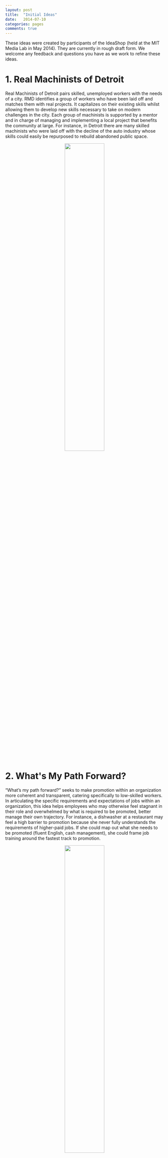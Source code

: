 ```yaml
---
layout: post
title:  "Initial Ideas"
date:   2014-07-10
categories: pages
comments: true
---
```

These ideas were created by participants of the IdeaShop (held at the MIT Media Lab in May 2014). They are currently in rough draft form. We welcome any feedback and questions you have as we work to refine these ideas.

# 1. Real Machinists of Detroit
Real Machinists of Detroit pairs skilled, unemployed workers with the needs of a city. RMD identifies a group of workers who have been laid off and matches them with real projects. It capitalizes on their existing skills whilst allowing them to develop new skills necessary to take on modern challenges in the city. Each group of machinists is supported by a mentor and in charge of managing and implementing a local project that benefits the community at large. For instance, in Detroit there are many skilled machinists who were laid off with the decline of the auto industry whose skills could easily be repurposed to rebuild abandoned public space.

<center>
	<img src="{{site.baseurl}}/images/gallery_sketches/real_machinists_of_detroit.png" width="50%">
</center>

# 2. What's My Path Forward?
“What’s my path forward?” seeks to make promotion within an organization more coherent and transparent, catering specifically to low-skilled workers. In articulating the specific requirements and expectations of jobs within an organization, this idea helps employees who may otherwise feel stagnant in their role and overwhelmed by what is required to be promoted, better manage their own trajectory. For instance, a dishwasher at a restaurant may feel a high barrier to promotion because she never fully understands the requirements of higher-paid jobs. If she could map out what she needs to be promoted (fluent English, cash management), she could frame job training around the fastest track to promotion.

<center>
	<img src="{{site.baseurl}}/images/gallery_sketches/whats_my_path_forward.png" width="50%">
</center>

# 3. Libranet
A large component of web use in most library systems is job searching. Indeed, some libraries have begun training staff to help visitors apply for jobs. Libranet is a set of tools and information resources, specifically designed to support librarians who can facilitate access to the tools. For example, a kitchen worker at "Five Guys" might go to the library after work to look into other jobs in the food industry with more opportunity for advancement. On his own, this may seem a daunting task. However, with Libranet, he can work with a librarian to work through the library’s suite of job-search tools and apply to jobs online.

<center>
	<img src="{{site.baseurl}}/images/gallery_sketches/libranet.png" width="50%">
</center>

# 4. ESL Pen
English as a second language Pen (ESL Pen) is a lightweight, non-invasive way to document exploration of the English language for non-native speakers. With a corresponding earpiece, ESL Pen can not only remember what you write and play it back later, but also scan text and read it out loud in either English or native language. For example, a security guard who does not speak excellent English could use the Pen the supplement his work, not just to help him get through the day, but also to document places he is weak so that he can go back and study.

<center>
	<img src="{{site.baseurl}}/images/gallery_sketches/esl_pen.png" width="50%">
</center>

# 5. Asynchronous Audio Learning
Asynchronous Audio Learning (AAL) is a mobile tool that allows users to record audio and get near real-time translation. In addition to supporting comprehension in the moment, AAL archives recordings, allowing users to not only replay audio but also develop learning modules around text that is relevant to them. For example, a hospital employee may want to attend a lecture but is worried that she won't understand everything. By recording on AAL, she can go back and listen on her commute home, supplementing the bits she doesn’t understand with translation in her native language.

<center>
	<img src="{{site.baseurl}}/images/gallery_sketches/async_audio_learning.png" width="50%">
</center>

# 6. Mentor Match
Mentor Match pairs skilled, English-speaking community-members with low-skilled adult learners who are seeking new career pathways. Similar to online dating or volunteermatch.org, adult learners submit information about themselves and their goals and are paired with a community-member who can help motivate them and support them in their learning. For example, many banks require employees to do community service each year. These employees could have access to short biographies of adult learners who are looking for a mentor, or vice versa. In a facilitated environment, these pairs could meet and document progress.

<center>
	<img src="{{site.baseurl}}/images/gallery_sketches/mentormatch.png" width="50%">
</center>

# 7. Random Events Lab
Random Events Lab is a low-risk environment for individuals to come and receive job training, interview support, and mock situations. REL seeks to support users in better understanding general expectations in a given workplace while still maintaining their individuality. REL consists of a series of life size projection screens that mimic real-life scenarios. For instance, a recent immigrant with a background in finance may come to better understand the expectations of the U.S. workplace and practice interviewing. Some of these scenarios may be automated but she may also have the opportunity to link up with potential employers and like-minded users who have common or complementary interests. 

<center>
	<img src="{{site.baseurl}}/images/gallery_sketches/random_events_lab.png" width="50%">
</center>

# 8. Xpress Me
Xpress Me is a mobile application designed to help users improve their literacy and numeracy skills while on their daily commute. It works by allowing the user to choose to "passively learn" (listen or read), or actively learn (answer questions and challenges). By making learning accessible during commute times, Xpress Me works to facilitate quick wins that continually motivate the user to keep using the platform. For example, a department store worker who takes the bus to work daily may choose to use Xpress Me to explore the option of becoming a nurse, learn about the profession, identify the skills that she needs, and then gradually do the reading required for the training. That way, when she goes to enroll in a nursing certification program, she is already halfway towards completing the certification. 

<center>
	<img src="{{site.baseurl}}/images/gallery_sketches/xpress_me.png" width="50%">
</center>

# 9. Rich and Passion
Rich and Passion seeks to support working students by creating a community for users to interact and offer academic support, motivation and help with non-academic needs. Based on co-located learners, users might ask for a ride to work if their car is broken down or find other students interested in a specific topic to ask questions to or get recommendations for outside learning material. 

<center>
	<img src="{{site.baseurl}}/images/gallery_sketches/rich_and_passion.png" width="50%">
</center>

# 10. Foursquare for Learning
Foursquare for learning aims to identify even the smallest chunk of time that a user has to learn and use the context around them to help them learn relevant skills. For example, suppose a user is at the grocery store, waiting in the checkout line after getting food for her kids dinner. Foursquare for learning may suggest some relevant articles on basic child nutrition that she could listen to via her headphones, or prompt her to do a basic calculation to see how much she is spending on bread. 

<center>
	<img src="{{site.baseurl}}/images/gallery_sketches/foursquare_for_learning.png" width="50%">
</center>

# 11. Tech Literacy
Many adults use smart phones but don't understand their capabilities beyond basic functionality. Tech Literacy seeks to empower users to better understand their phones while at the same time gaining English proficiency. By linking mobile-based demos and tutorials with language modules, TL motivates English learners with the very pertinent goal of better understanding their device. For example, a recent immigrant with two children may need a phone to communicate with his children and look for work. He'd have a easier time keeping in touch with his family in his home country if he could utilize free text applications. In his spare time, he could go through tutorials on his phone that not only teach him how to do this, but do so while bolstering his English proficiency.

<center>
	<img src="{{site.baseurl}}/images/gallery_sketches/tech_literacy.png" width="50%">
</center>

# 12. Storyteller
Many parents want to learn English to converse with their kids, who are learning English in school. Storyteller is a mobile application that allows parents to drag and drop sentences in order to customize a story to tell their kids. The sentences can be played out load, allowing parents learn how to say the words to their children and practice pronunciation. This interactive application empowers parents to engage their kids in their learning process, telling them compelling bedtime stories while simultaneously learning English vocabulary and practicing their speech and reading capabilities. 

<center>
	<img src="{{site.baseurl}}/images/gallery_sketches/storybook.png" width="50%">
</center>

# 13. DollarCount 
DollarCount is a way for adult learners who struggle with basic numeracy and arithmetic to learn the basics while tracking something useful: their expenses. Users can scan in bar codes of different items they would like to purchase and then are walked through the exercises of tallying up their expenses and subtracting it from what they have to spend. The level of difficulty can grow with the user -- more advanced students can use it to calculate tip or understand how much they paid per pound of potatoes at the grocery store. By using numeracy in the context of money, it helps adult learners to discreetly learn while doing necessary calculations and empowers them to track their own spending.

<center>
	<img src="{{site.baseurl}}/images/gallery_sketches/dollarcount.png" width="50%">
</center>


# 14. Project-Based Learning PlugIn
Utilizing existing technology rooted in natural language processing, this browser plug-in would index and map open education resources (Khan, Youtube, etc.) into a common library through a web crawler. Therefore, whenever a learner is online, they are creating a digital trail of not just their search history, but what academic competencies their browsing maps to. This would be a big support for project-based learning, as competencies would be documented as they did their research, rather than requiring an assessment to justify competencies. The core enabling elements of this particular idea are the competency library and NLP engine. The library is actually growing to become a full ontology and the NLP is in test development still. The library will be a public resources accessible through APIs etc. The idea is to drive innovation around this space to improve labor outcomes in general. Similarly, we would like the NLP engine to be public and something that enables more innovation from others through GitHub or other public code spaces.

<center>
	<img src="{{site.baseurl}}/images/gallery_sketches/project_based_learning_plugin.png" width="50%">
</center>

# 15. Changing Lives Through Literature Extension
[Changing Lives Through Literature (CLTL)](http://en.wikipedia.org/wiki/Changing_Lives_Through_Literature) is a bibliotherapy program that offers alternative probation sentences to offenders. The program was created in 1991 by Robert Waxler, an English professor at the [University of Massachusetts Dartmouth](http://cltl.umassd.edu/home-flash.cfm), and Superior Court Judge Robert Kane. At a cost of less than $500 a person, proponents say that CLTL saves the government tens of thousands of dollars when compared with the cost of housing an inmate for a lifetime at an annual rate of $30,000. The program is said to help reduce the recidivism rate among certain segments of the prison population. Former offenders credit the program for giving them a second chance. The program has received a New England Board of Higher Education award for excellence and an Exemplary Education Grant from the National Endowment for the Humanities. With technology, we can now scale this program. By creating the ability for students, probation officers, and instructors to access the material online, we hope to minimize the cost for scaling this program and make it accessible to more students in need.

<center>
	<img src="{{site.baseurl}}/images/gallery_sketches/changing_lives_through_literature.png" width="50%">
</center>